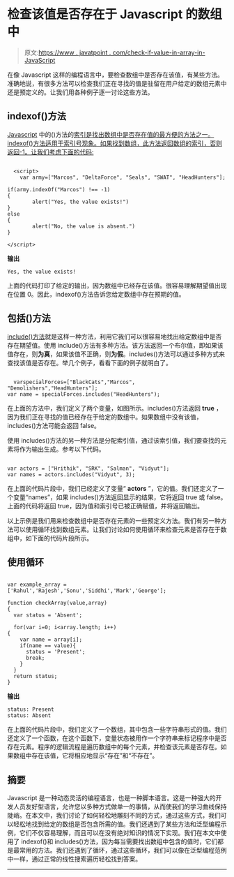 # 检查该值是否存在于 Javascript 的数组中

> 原文:[https://www . javatpoint . com/check-if-value-in-array-in-JavaScript](https://www.javatpoint.com/check-if-the-value-exists-in-array-in-javascript)

在像 Javascript 这样的编程语言中，要检查数组中是否存在该值，有某些方法。准确地说，有很多方法可以检查我们正在寻找的值是驻留在用户给定的数组元素中还是预定义的。让我们用各种例子逐一讨论这些方法。

## indexof()方法

[Javascript](https://www.javatpoint.com/javascript-tutorial) 中的()方法的[索引是找出数组中是否存在值的最方便的方法之一。indexof()方法适用于索引号现象。如果找到数组，此方法返回数组的索引，否则返回-1。让我们考虑下面的代码:](https://www.javatpoint.com/javascript-array-indexof-method)

```

  <script>    
    var army=["Marcos", "DeltaForce", "Seals", "SWAT", "HeadHunters"];

if(army.indexOf("Marcos") !== -1)
{
        alert("Yes, the value exists!")
} 
else
{
        alert("No, the value is absent.")
}

</script>

```

**输出**

```
Yes, the value exists! 

```

上面的代码打印了给定的输出，因为数组中已经存在该值。很容易理解期望值出现在位置 0。因此，indexof()方法告诉您给定数组中存在预期的值。

## 包括()方法

[include()方法](https://www.javatpoint.com/javascript-array-includes-method)就是这样一种方法，利用它我们可以很容易地找出给定数组中是否存在期望值。使用 include()方法有多种方法。该方法返回一个布尔值，即如果该值存在，则**为真**，如果该值不正确，则**为假**。includes()方法可以通过多种方式来查找该值是否存在。举几个例子，看看下面的例子就明白了。

```

  varspecialForces=["BlackCats","Marcos", "Demolishers","HeadHunters"];
var name = specialForces.includes("HeadHunters");

```

在上面的方法中，我们定义了两个变量，如图所示。includes()方法返回 **true** ，因为我们正在寻找的值已经存在于给定的数组中。如果数组中没有该值，includes()方法可能会返回 false。

使用 includes()方法的另一种方法是分配索引值，通过该索引值，我们要查找的元素将作为输出生成。参考以下代码。

```

var actors = ["Hrithik", "SRK", "Salman", "Vidyut"];
var names = actors.includes("Vidyut", 3);

```

在上面的代码片段中，我们已经定义了变量“ **actors** ”，它的值。我们还定义了一个变量“names”，如果 includes()方法返回显示的结果，它将返回 true 或 false。上面的代码将返回 true，因为值和索引号已被正确赋值，并将返回输出。

以上示例是我们用来检查数组中是否存在元素的一些预定义方法。我们有另一种方法可以使用循环找到数组元素。让我们讨论如何使用循环来检查元素是否存在于数组中，如下面的代码片段所示。

## 使用循环

```

var example_array = ['Rahul','Rajesh','Sonu','Siddhi','Mark','George'];

function checkArray(value,array)
{
  var status = 'Absent';

  for(var i=0; i<array.length; i++)
{
    var name = array[i];
    if(name == value){
      status = 'Present';
      break;
    }
  }
  return status;
}

```

**输出**

```
status: Present
status: Absent

```

在上面的代码片段中，我们定义了一个数组，其中包含一些字符串形式的值。我们还定义了一个函数，在这个函数下，变量状态被用作一个字符串来标记程序中是否存在元素。程序的逻辑流程是遍历数组中的每个元素，并检查该元素是否存在。如果数组中存在该值，它将相应地显示“存在”和“不存在”。

## 摘要

Javascript 是一种动态灵活的编程语言，也是一种脚本语言。这是一种强大的开发人员友好型语言，允许您以多种方式做单一的事情，从而使我们的学习曲线保持陡峭。在本文中，我们讨论了如何轻松地雕刻不同的方式，通过这些方式，我们可以轻松地找到给定的数组是否包含所需的值。我们还遇到了某些方法和泛型编程示例，它们不仅容易理解，而且可以在没有绝对知识的情况下实现。我们在本文中使用了 indexof()和 includes()方法，因为每当需要找出数组中包含的值时，它们都是最常用的方法。我们还遇到了循环，通过这些循环，我们可以像在泛型编程范例中一样，通过正常的线性搜索遍历轻松找到答案。

* * *